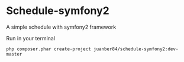 Schedule-symfony2
=================

A simple schedule with symfony2 framework

Run in your terminal
	
	php composer.phar create-project juanber84/schedule-symfony2:dev-master